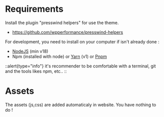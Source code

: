 # Requirements

Install the plugin "presswind helpers" for use the theme.

- <https://github.com/wpperformance/presswind-helpers>

For development, you need to install on your computer if isn't already done :

- [NodeJS](https://nodejs.org) (min v18)
- Npm (installed with node) or [Yarn](https://classic.yarnpkg.com) (v1) or [Pnpm](https://pnpm.io)

::alert{type="info"}
it's recommender to be comfortable with a terminal, git and the tools likes npm, etc..
::

# Assets

The assets (js,css) are added automaticaly in website.
You have nothing to do !
